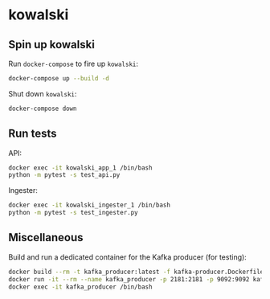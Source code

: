 # kowalski



## Spin up kowalski

Run `docker-compose` to fire up `kowalski`:
```bash
docker-compose up --build -d
```

Shut down `kowalski`:
```bash
docker-compose down
```

## Run tests

API:
```bash
docker exec -it kowalski_app_1 /bin/bash
python -m pytest -s test_api.py
```

Ingester:
```bash
docker exec -it kowalski_ingester_1 /bin/bash
python -m pytest -s test_ingester.py
```

## Miscellaneous

Build and run a dedicated container for the Kafka producer (for testing):
```bash
docker build --rm -t kafka_producer:latest -f kafka-producer.Dockerfile .
docker run -it --rm --name kafka_producer -p 2181:2181 -p 9092:9092 kafka_producer:latest
docker exec -it kafka_producer /bin/bash
``` 
